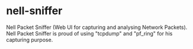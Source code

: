 nell-sniffer
============

Nell Packet Sniffer (Web UI for capturing and analysing Network Packets).
Nell Packet Sniffer is proud of using "tcpdump" and "pf_ring" for his capturing purpose.

